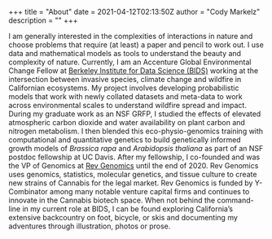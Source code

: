 +++
title = "About"
date = 2021-04-12T02:13:50Z
author = "Cody Markelz"
description = ""
+++



I am generally interested in the complexities of interactions in nature and choose problems that require (at least) a paper and pencil to work out. I use data and mathematical models as tools to understand the beauty and complexity of nature. Currently, I am an Accenture Global Environmental Change Fellow at [Berkeley Institute for Data Science (BIDS)](https://bids.berkeley.edu/) working at the intersection between invasive species, climate change and wildfire in Californian ecosystems. My project involves developing probabilistic models that work with newly collated datasets and meta-data to work across environmental scales to understand wildfire spread and impact. During my graduate work as an NSF GRFP, I studied the effects of elevated atmospheric carbon dioxide and water availability on plant carbon and nitrogen metabolism. I then blended this eco-physio-genomics training with computational and quantitative genetics to build genetically informed growth models of *Brassica rapa* and *Arabidopsis thaliana* as part of an NSF postdoc fellowship at UC Davis. After my fellowship, I co-founded and was the VP of Genomics at [Rev Genomics](https://www.revgenomics.com/) until the end of 2020. Rev Genomics uses genomics, statistics, molecular genetics, and tissue culture to create new strains of Cannabis for the legal market. Rev Genomics is funded by Y-Combinator among many notable venture capital firms and continues to innovate in the Cannabis biotech space. When not behind the command-line in my current role at BIDS, I can be found exploring California’s extensive backcountry on foot, bicycle, or skis and documenting my adventures through illustration, photos or prose.
